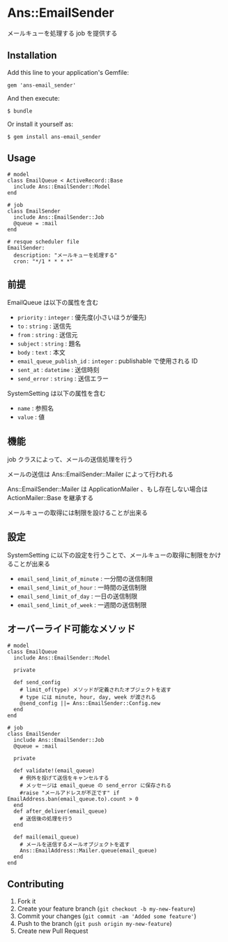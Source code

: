 # Ans::EmailSender

メールキューを処理する job を提供する

## Installation

Add this line to your application's Gemfile:

    gem 'ans-email_sender'

And then execute:

    $ bundle

Or install it yourself as:

    $ gem install ans-email_sender

## Usage

    # model
    class EmailQueue < ActiveRecord::Base
      include Ans::EmailSender::Model
    end

    # job
    class EmailSender
      include Ans::EmailSender::Job
      @queue = :mail
    end

    # resque scheduler file
    EmailSender:
      description: "メールキューを処理する"
      cron: "*/1 * * * *"

## 前提

EmailQueue は以下の属性を含む

* `priority` : `integer` : 優先度(小さいほうが優先)
* `to` : `string` : 送信先
* `from` : `string` : 送信元
* `subject` : `string` : 題名
* `body` : `text` : 本文
* `email_queue_publish_id` : `integer` : publishable で使用される ID
* `sent_at` : `datetime` : 送信時刻
* `send_error` : `string` : 送信エラー

SystemSetting は以下の属性を含む

* `name` : 参照名
* `value` : 値

## 機能

job クラスによって、メールの送信処理を行う

メールの送信は Ans::EmailSender::Mailer によって行われる

Ans::EmailSender::Mailer は ApplicationMailer 、もし存在しない場合は ActionMailer::Base を継承する

メールキューの取得には制限を設けることが出来る

## 設定

SystemSetting に以下の設定を行うことで、メールキューの取得に制限をかけることが出来る

* `email_send_limit_of_minute` : 一分間の送信制限
* `email_send_limit_of_hour` : 一時間の送信制限
* `email_send_limit_of_day` : 一日の送信制限
* `email_send_limit_of_week` : 一週間の送信制限

## オーバーライド可能なメソッド

    # model
    class EmailQueue
      include Ans::EmailSender::Model

      private

      def send_config
        # limit_of(type) メソッドが定義されたオブジェクトを返す
        # type には minute, hour, day, week が渡される
        @send_config ||= Ans::EmailSender::Config.new
      end
    end

    # job
    class EmailSender
      include Ans::EmailSender::Job
      @queue = :mail

      private

      def validate!(email_queue)
        # 例外を投げて送信をキャンセルする
        # メッセージは email_queue の send_error に保存される
        #raise "メールアドレスが不正です" if EmailAddress.ban(email_queue.to).count > 0
      end
      def after_deliver(email_queue)
        # 送信後の処理を行う
      end

      def mail(email_queue)
        # メールを送信するメールオブジェクトを返す
        Ans::EmailAddress::Mailer.queue(email_queue)
      end
    end

## Contributing

1. Fork it
2. Create your feature branch (`git checkout -b my-new-feature`)
3. Commit your changes (`git commit -am 'Added some feature'`)
4. Push to the branch (`git push origin my-new-feature`)
5. Create new Pull Request
